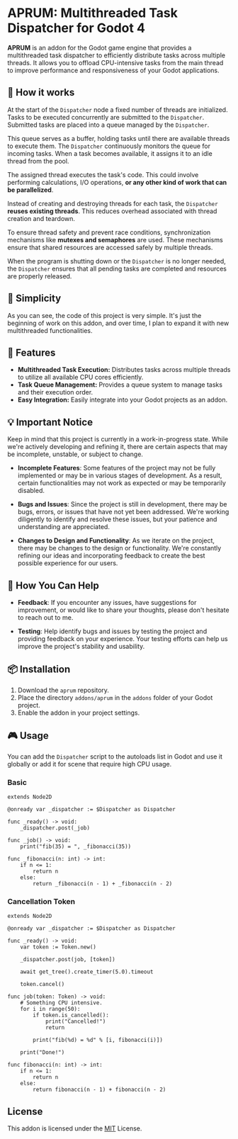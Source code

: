 # APRUM: Multithreaded Task Dispatcher for Godot 4 

**APRUM** is an addon for the Godot game engine that provides a multithreaded task dispatcher to efficiently distribute tasks across multiple threads. It allows you to offload CPU-intensive tasks from the main thread to improve performance and responsiveness of your Godot applications.

## 🔨 How it works

At the start of the `Dispatcher` node a fixed number of threads are initialized. Tasks to be executed concurrently are submitted to the `Dispatcher`. Submitted tasks are placed into a queue managed by the `Dispatcher`.  

This queue serves as a buffer, holding tasks until there are available threads to execute them. The `Dispatcher` continuously monitors the queue for incoming tasks. When a task becomes available, it assigns it to an idle thread from the pool.  

The assigned thread executes the task's code. This could involve performing calculations, I/O operations, **or any other kind of work that can be parallelized**.

Instead of creating and destroying threads for each task, the `Dispatcher` **reuses existing threads**. This reduces overhead associated with thread creation and teardown.

To ensure thread safety and prevent race conditions, synchronization mechanisms like **mutexes and semaphores** are used. These mechanisms ensure that shared resources are accessed safely by multiple threads.

When the program is shutting down or the `Dispatcher` is no longer needed, the `Dispatcher` ensures that all pending tasks are completed and resources are properly released.

## 📝 Simplicity

As you can see, the code of this project is very simple. It's just the beginning of work on this addon, and over time, I plan to expand it with new multithreaded functionalities.

## 🚀 Features

- **Multithreaded Task Execution:** Distributes tasks across multiple threads to utilize all available CPU cores efficiently.
- **Task Queue Management:** Provides a queue system to manage tasks and their execution order.
- **Easy Integration:** Easily integrate into your Godot projects as an addon.

## 💡 Important Notice

Keep in mind that this project is currently in a work-in-progress state. While we're actively developing and refining it, there are certain aspects that may be incomplete, unstable, or subject to change.

- **Incomplete Features**: Some features of the project may not be fully implemented or may be in various stages of development. As a result, certain functionalities may not work as expected or may be temporarily disabled.

- **Bugs and Issues**: Since the project is still in development, there may be bugs, errors, or issues that have not yet been addressed. We're working diligently to identify and resolve these issues, but your patience and understanding are appreciated.

- **Changes to Design and Functionality**: As we iterate on the project, there may be changes to the design or functionality. We're constantly refining our ideas and incorporating feedback to create the best possible experience for our users.

## 🤝 How You Can Help

- **Feedback**: If you encounter any issues, have suggestions for improvement, or would like to share your thoughts, please don't hesitate to reach out to me.

- **Testing**: Help identify bugs and issues by testing the project and providing feedback on your experience. Your testing efforts can help us improve the project's stability and usability.

## 📦 Installation

1. Download the `aprum` repository.
2. Place the directory `addons/aprum` in the `addons` folder of your Godot project.
3. Enable the addon in your project settings.

## 🎮 Usage

You can add the `Dispatcher` script to the autoloads list in Godot and use it globally or add it for scene that require high CPU usage.

### Basic
```gdscript
extends Node2D

@onready var _dispatcher := $Dispatcher as Dispatcher

func _ready() -> void:
    _dispatcher.post(_job)

func _job() -> void:
    print("fib(35) = ", _fibonacci(35))

func _fibonacci(n: int) -> int:
    if n <= 1:
        return n
    else:
        return _fibonacci(n - 1) + _fibonacci(n - 2)

```

### Cancellation Token

```gdscript
extends Node2D

@onready var _dispatcher := $Dispatcher as Dispatcher

func _ready() -> void:
    var token := Token.new()

    _dispatcher.post(job, [token])

    await get_tree().create_timer(5.0).timeout

    token.cancel()

func job(token: Token) -> void:
    # Something CPU intensive.
    for i in range(50):
        if token.is_cancelled():
            print("Cancelled!")
            return
        
        print("fib(%d) = %d" % [i, fibonacci(i)])
    
    print("Done!")

func fibonacci(n: int) -> int:
    if n <= 1:
        return n
    else:
        return fibonacci(n - 1) + fibonacci(n - 2)
```

## License

This addon is licensed under the [MIT](LICENSE.md) License. 
